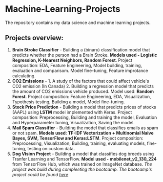 # Machine-Learning-Projects
The repository contains my data science and machine learning projects.

## Projects overview:

1. **Brain Stroke Classifier** - Building a (binary) classification model that predicts whether the person had a Brain Stroke. **Models used - Logistic Regression, K-Nearest Neighbors, Random Forest**. Project composition: EDA, Feature Engineering, Model building, training, evaluation and comparisom. Model fine-tuning, Feature improtance calculating.
2. **CO2 Emissions** - 1. A study of the factors that could affect vehicle's CO2 emission (In Canada) 2. Building a regression model that predicts the amount of CO2 emissions vehicle produced. Model used: **Random Forest**. Project composition: Feature Engineering, EDA, Visualization, Typothesis testing, Building a model, Model fine-tuning.
3. **Stock Price Prediction** - Building a model that predicts prices of stocks (AAPL) using **LSTM** model implemented with Keras. Project composition: Preprocessing, Building and training the model, Evaluation and Hyperparameter tuning, Visualization, Saving the model.
4. **Mail Spam Classifier** - Building the model that classifies emails as spam or not spam. **Models used: TF-IDF Vectorization + Multinomial Naive Bayes, SVM, TensorFlow and Keras:LSTM**. Project composition: Preprocessing, Visualization, Building, training, evaluating models, fine-tuning, testing on custom data.
5. **Dog Vision Project** - Building a model that classifies dog breeds using Tranfer Learning and TensorFlow. **Model used - mobilenet_v2_130_224** from TensorFlow Hub, which was trained on ImageNet database. *The project was build during compleeting the bootcamp. The bootcamp's project could be found [here](https://github.com/mrdbourke/zero-to-mastery-ml/blob/master/section-4-unstructured-data-projects/end-to-end-dog-vision.ipynb)*
